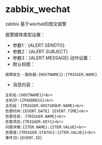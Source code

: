 # zabbix_wechat
zabbix  基于wechat的图文报警

报警媒体类型设置：
* 参数1：{ALERT.SENDTO}
* 参数2：{ALERT.SUBJECT}
* 参数3：{ALERT.MESSAGE}
动作设置：
* 默认标题：
```
故障发生--服务器:{HOSTNAME1}:{TRIGGER.NAME}
```
* 消息内容：
```
主机名:{HOSTNAME1}<br>
主机IP:{IPADDRESS}<br>
主机组：{TRIGGER.HOSTGROUP.NAME}<br>
告警时间:{EVENT.DATE} {EVENT.TIME}<br>
告警信息: {TRIGGER.NAME}<br>
告警项目:{TRIGGER.KEY1}<br>
问题详情:{ITEM.NAME}:{ITEM.VALUE}<br>
告警值:{TRIGGER.STATUS}:{ITEM.VALUE1}<br>
事件ID:{EVENT.ID}
```
